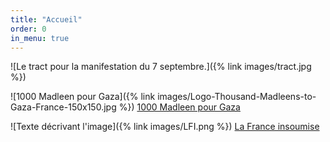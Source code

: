 ```yaml
---
title: "Accueil"
order: 0
in_menu: true
---
```

![Le tract pour la manifestation du 7 septembre.]({% link images/tract.jpg %})

![1000 Madleen pour Gaza]({% link images/Logo-Thousand-Madleens-to-Gaza-France-150x150.jpg %}) [1000 Madleen pour Gaza](https://obu75.github.io/marche-unitaire-94-pour-gaza/1000%20madleen%20to%20gaza.html)

![Texte décrivant l'image]({% link images/LFI.png %}) [La France insoumise](https://obu75.github.io/marche-unitaire-94-pour-gaza/la%20france%20insoumise%20val-de-marne.html) 